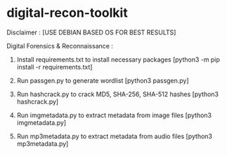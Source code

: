 # digital-recon-toolkit

Disclaimer : [USE DEBIAN BASED OS FOR BEST RESULTS]

Digital Forensics & Reconnaissance :

1. Install requirements.txt to install necessary packages [python3 -m pip install -r requirements.txt] 

2. Run passgen.py to generate wordlist [python3 passgen.py]

3. Run hashcrack.py to crack MD5, SHA-256, SHA-512 hashes [python3 hashcrack.py]

4. Run imgmetadata.py to extract metadata from image files [python3 imgmetadata.py]

5. Run mp3metadata.py to extract metadata from audio files [python3 mp3metadata.py]
